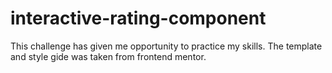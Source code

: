 # interactive-rating-component
This challenge has given me opportunity to practice my skills.
The template and style gide was taken from frontend mentor.
